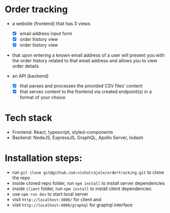 # Order tracking

- a website (frontend) that has 3 views

  - [x] email address input form
  - [x] order history view
  - [x] order history view

- that upon entering a known email address of a user will present you with the order history related to that email address and allows you to view order details

- an API (backend)

  - [x] that parses and processes the provided CSV files' content
  - [x] that serves content to the frontend via created endpoint(s) in a format of your choice

# Tech stack

- Frontend: React, typescript, styled-components
- Backend: NodeJS, ExpressJS, GraphQL, Apollo Server, lodash

# Installation steps:

- run `git clone git@github.com:vishalrajole/ordertracking.git` to clone the repo
- inside cloned repo folder, run `npm install` to install server dependencies
- inside `client` folder, run `npm install` to install client dependencies
- use `npm run dev` to start local server
- visit `http://localhost:3000/` for client and
- visit `http://localhost:4000/graphql` for graphql interface
